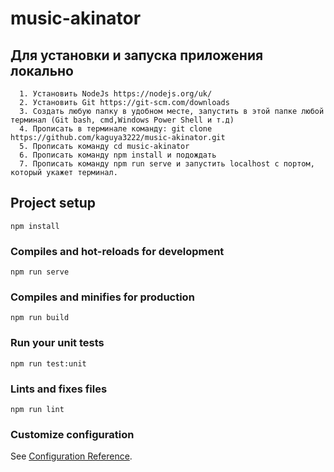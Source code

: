 # music-akinator

## Для установки и запуска приложения локально
```
  1. Установить NodeJs https://nodejs.org/uk/
  2. Установить Git https://git-scm.com/downloads
  3. Создать любую папку в удобном месте, запустить в этой папке любой терминал (Git bash, cmd,Windows Power Shell и т.д) 
  4. Прописать в терминале команду: git clone https://github.com/kaguya3222/music-akinator.git
  5. Прописать команду cd music-akinator
  6. Прописать команду npm install и подождать
  7. Прописать команду npm run serve и запустить localhost с портом, который укажет терминал.

```

## Project setup
```
npm install
```

### Compiles and hot-reloads for development
```
npm run serve
```

### Compiles and minifies for production
```
npm run build
```

### Run your unit tests
```
npm run test:unit
```

### Lints and fixes files
```
npm run lint
```

### Customize configuration
See [Configuration Reference](https://cli.vuejs.org/config/).
